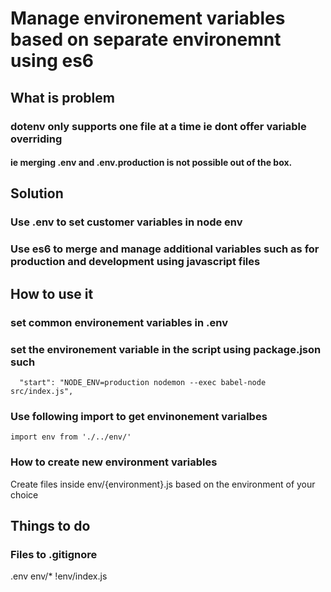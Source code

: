 # Manage environement variables based on separate environemnt using es6 

## What is problem
### dotenv only supports one file at a time ie dont offer variable overriding
#### ie merging .env and .env.production is not possible out of the box.

## Solution
### Use .env to set customer variables in node env
### Use es6 to merge and manage additional variables such as for production and development using javascript files  

## How to use it
### set common  environement variables in .env
### set the environement variable in the script using package.json such 
```
  "start": "NODE_ENV=production nodemon --exec babel-node src/index.js",
```
### Use following import to get envinonement varialbes
```import env from './../env/'```

### How to create new environment variables
Create files inside env/{environment}.js based on the environment of your choice

## Things to do
### Files to .gitignore
.env
env/*
!env/index.js


